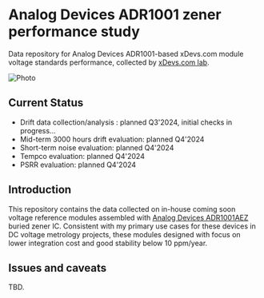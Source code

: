 # Analog Devices ADR1001 zener performance study
Data repository for Analog Devices ADR1001-based xDevs.com module voltage standards performance, collected by [xDevs.com lab](https://xdevs.com/).

![Photo](https://xdevs.com/doc/Analog_Devices/ADR1001/adr1k1_ppms_1.jpg)

Current Status
--------------
* Drift data collection/analysis : planned Q3'2024, initial checks in progress...
* Mid-term 3000 hours drift evaluation: planned Q4'2024
* Short-term noise evaluation: planned Q4'2024
* Tempco evaluation: planned Q4'2024
* PSRR evaluation: planned Q4'2024

Introduction
------------

This repository contains the data collected on in-house coming soon voltage reference modules assembled with [Analog Devices ADR1001AEZ]([https://xdevs.com/article/adr1000order/](https://xdevs.com/pow/adr1k1_pow/)) buried zener IC. Consistent with my primary use cases for these devices in DC voltage metrology projects, these modules designed with focus on lower integration cost and good stability below 10 ppm/year. 

Issues and caveats
------------------

TBD.
